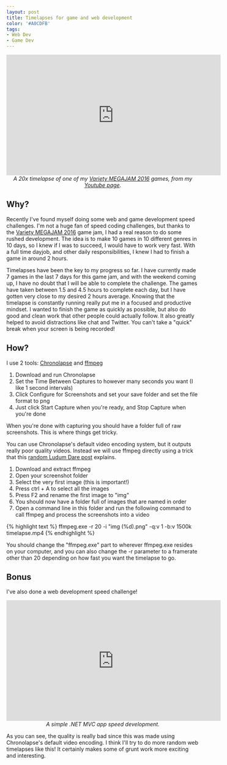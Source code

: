 ```yaml
---
layout: post
title: Timelapses for game and web development
color: '#A0CDFB'
tags:
- Web Dev
- Game Dev
---
```


<p style="text-align: center;">
	<iframe width="560" height="315" src="https://www.youtube.com/embed/PROcYS08Lfs" frameborder="0" allowfullscreen></iframe>
	<br>
	<i>A 20x timelapse of one of my <span class="label tag-Variety_MEGAJAM_2016"><a href="/projects/VarietyMegajam">Variety MEGAJAM 2016</a></span> games, from my <a href="https://www.youtube.com/user/foolmoron/videos">Youtube page</a>.</i>
</p>

## Why?

Recently I've found myself doing some web and game development speed challenges. I'm not a huge fan of speed coding challenges, but thanks to the <span class="label tag-Variety_MEGAJAM_2016"><a href="/projects/VarietyMegajam">Variety MEGAJAM 2016</a></span> game jam, I had a real reason to do some rushed development. The idea is to make 10 games in 10 different genres in 10 days, so I knew if I was to succeed, I would have to work very fast. With a full time dayjob, and other daily responsibilities, I knew I had to finish a game in around 2 hours.

Timelapses have been the key to my progress so far. I have currently made 7 games in the last 7 days for this game jam, and with the weekend coming up, I have no doubt that I will be able to complete the challenge. The games have taken between 1.5 and 4.5 hours to complete each day, but I have gotten very close to my desired 2 hours average. Knowing that the timelapse is constantly running really put me in a focused and productive mindset. I wanted to finish the game as quickly as possible, but also do good and clean work that other people could actually follow. It also greatly helped to avoid distractions like chat and Twitter. You can't take a "quick" break when your screen is being recorded!

## How?

I use 2 tools: [Chronolapse](https://www.chronolapse.com/) and [ffmpeg](https://www.ffmpeg.org/download.html)

1. Download and run Chronolapse
2. Set the Time Between Captures to however many seconds you want (I like 1 second intervals)
3. Click Configure for Screenshots and set your save folder and set the file format to png
4. Just click Start Capture when you're ready, and Stop Capture when you're done

When you're done with capturing you should have a folder full of raw screenshots. This is where things get tricky.

You can use Chronolapse's default video encoding system, but it outputs really poor quality videos. Instead we will use ffmpeg directly using a trick that this [random Ludum Dare post](http://ludumdare.com/compo/2013/05/01/higher-quality-video-workaround-for-chronolapse/) explains.

1. Download and extract ffmpeg
2. Open your screenshot folder
3. Select the very first image (this is important!)
4. Press ctrl + A to select all the images
5. Press F2 and rename the first image to "img"
6. You should now have a folder full of images that are named in order
7. Open a command line in this folder and run the following command to call ffmpeg and process the screenshots into a video

{% highlight text %}
ffmpeg.exe -r 20 -i "img (%d).png" -q:v 1 -b:v 1500k timelapse.mp4
{% endhighlight %}

You should change the "ffmpeg.exe" part to wherever ffmpeg.exe resides on your computer, and you can also change the -r parameter to a framerate other than 20 depending on how fast you want the timelapse to go.

## Bonus 

I've also done a web development speed challenge!  

<p style="text-align: center;">
	<iframe width="560" height="315" src="https://www.youtube.com/embed/Th3hRAeCIcM" frameborder="0" allowfullscreen></iframe>
	<br>
	<i>A simple .NET MVC app speed development.</i>
</p>

As you can see, the quality is really bad since this was made using Chronolapse's default video encoding. I think I'll try to do more random web timelapses like this! It certainly makes some of grunt work more exciting and interesting.